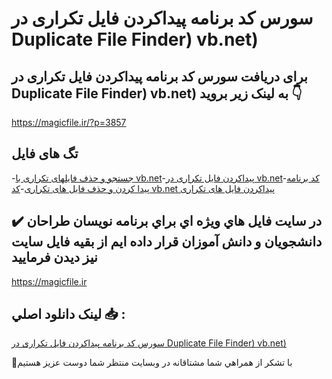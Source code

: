# سورس کد برنامه پیداکردن فایل تکراری در Duplicate File Finder) vb.net)

## برای دریافت سورس کد برنامه پیداکردن فایل تکراری در Duplicate File Finder) vb.net) به لینک زیر بروید 👇

https://magicfile.ir/?p=3857

## تگ های فایل

-[جستجو و حذف فایلهای تکراری با vb.net](https://magicfile.ir/product/%d8%b3%d9%88%d8%b1%d8%b3-%d9%88-%da%a9%d8%af-%d8%a8%d8%b1%d9%86%d8%a7%d9%85%d9%87-%d9%be%db%8c%d8%af%d8%a7%da%a9%d8%b1%d8%af%d9%86-%d9%81%d8%a7%db%8c%d9%84-%d8%aa%da%a9%d8%b1%d8%a7%d8%b1%db%8c-vbnet/)-[پیداکردن فایل تکراری در vb.net](https://magicfile.ir/product/%d8%b3%d9%88%d8%b1%d8%b3-%d9%88-%da%a9%d8%af-%d8%a8%d8%b1%d9%86%d8%a7%d9%85%d9%87-%d9%be%db%8c%d8%af%d8%a7%da%a9%d8%b1%d8%af%d9%86-%d9%81%d8%a7%db%8c%d9%84-%d8%aa%da%a9%d8%b1%d8%a7%d8%b1%db%8c-vbnet/)-[کد برنامه پیدا کردن و حذف فایل های تکراری](https://magicfile.ir/product/%d8%b3%d9%88%d8%b1%d8%b3-%d9%88-%da%a9%d8%af-%d8%a8%d8%b1%d9%86%d8%a7%d9%85%d9%87-%d9%be%db%8c%d8%af%d8%a7%da%a9%d8%b1%d8%af%d9%86-%d9%81%d8%a7%db%8c%d9%84-%d8%aa%da%a9%d8%b1%d8%a7%d8%b1%db%8c-vbnet/)-[کد vb.net پیداکردن فایل های تکراری](https://magicfile.ir/product/%d8%b3%d9%88%d8%b1%d8%b3-%d9%88-%da%a9%d8%af-%d8%a8%d8%b1%d9%86%d8%a7%d9%85%d9%87-%d9%be%db%8c%d8%af%d8%a7%da%a9%d8%b1%d8%af%d9%86-%d9%81%d8%a7%db%8c%d9%84-%d8%aa%da%a9%d8%b1%d8%a7%d8%b1%db%8c-vbnet/)

## ✔️ در سايت فايل هاي ويژه اي براي برنامه نويسان طراحان دانشجويان و دانش آموزان قرار داده ايم از بقيه فايل سايت نيز ديدن فرماييد

https://magicfile.ir


## لينک دانلود اصلي 📥 :

[سورس کد برنامه پیداکردن فایل تکراری در Duplicate File Finder) vb.net)](https://magicfile.ir/product/%d8%b3%d9%88%d8%b1%d8%b3-%d9%88-%da%a9%d8%af-%d8%a8%d8%b1%d9%86%d8%a7%d9%85%d9%87-%d9%be%db%8c%d8%af%d8%a7%da%a9%d8%b1%d8%af%d9%86-%d9%81%d8%a7%db%8c%d9%84-%d8%aa%da%a9%d8%b1%d8%a7%d8%b1%db%8c-vbnet/) 


🙏با تشکر از همراهي شما مشتاقانه در وبسایت منتظر شما دوست عزیز هستیم

